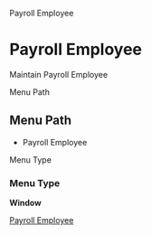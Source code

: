 
Payroll Employee
# Payroll Employee


Maintain Payroll Employee

Menu Path
## Menu Path



- Payroll Employee

Menu Type
### Menu Type

**Window**


[Payroll Employee](../../functional-guide/window/window-payroll-employee.md)